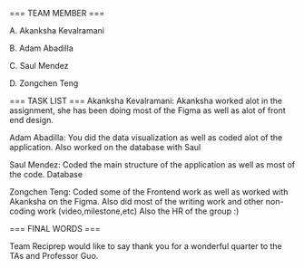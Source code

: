 === TEAM MEMBER === 

A. Akanksha Kevalramani


B. Adam Abadilla


C. Saul Mendez


D. Zongchen Teng 

=== TASK LIST ===
Akanksha Kevalramani: Akanksha worked alot in the assignment, she has been doing most of the Figma as well as alot of front end design. 


Adam Abadilla: You did the data visualization as well as coded alot of the application. Also worked on the database with Saul


Saul Mendez: Coded the main structure of the application as well as most of the code. Database


Zongchen Teng: Coded some of the Frontend work as well as worked with Akanksha on the Figma. Also did most of the writing work and other non-coding work (video,milestone,etc)
Also the HR of the group :)


=== FINAL WORDS ===

Team Reciprep would like to say thank you for a wonderful quarter to the TAs and Professor Guo. 